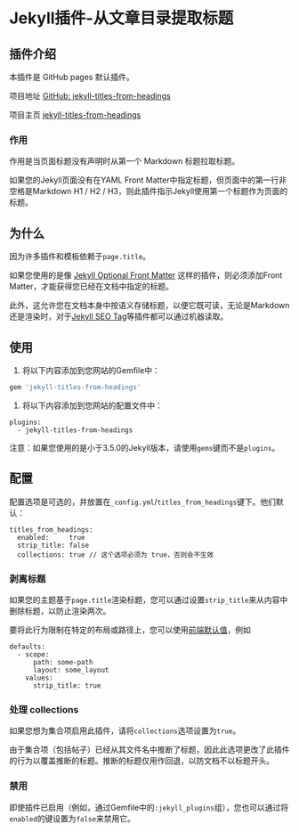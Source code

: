 # Jekyll插件-从文章目录提取标题

## 插件介绍

本插件是 GitHub pages 默认插件。

项目地址 [GitHub: jekyll-titles-from-headings](https://github.com/benbalter/jekyll-titles-from-headings)

项目主页 [jekyll-titles-from-headings](https://rubygems.org/gems/jekyll-titles-from-headings/versions/0.5.3)

### 作用

作用是当页面标题没有声明时从第一个 Markdown 标题拉取标题。

如果您的Jekyll页面没有在YAML Front Matter中指定标题，但页面中的第一行非空格是Markdown H1 / H2 / H3，则此插件指示Jekyll使用第一个标题作为页面的标题。

## 为什么

因为许多插件和模板依赖于`page.title`。

如果您使用的是像 [Jekyll Optional Front Matter](https://github.com/benbalter/jekyll-optional-front-matter) 这样的插件，则必须添加Front Matter，才能获得您已经在文档中指定的标题。

此外，这允许您在文档本身中按语义存储标题，以便它既可读，无论是Markdown还是渲染时，对于[Jekyll SEO Tag](https://github.com/benbalter/jekyll-seo-tag)等插件都可以通过机器读取。

## 使用

1. 将以下内容添加到您网站的Gemfile中：

```ruby
gem 'jekyll-titles-from-headings'
```

1. 将以下内容添加到您网站的配置文件中：

```
plugins:
  - jekyll-titles-from-headings
```

注意：如果您使用的是小于3.5.0的Jekyll版本，请使用`gems`键而不是`plugins`。

## 配置

配置选项是可选的，并放置在`_config.yml`/`titles_from_headings`键下。他们默认：

```
titles_from_headings:
  enabled:     true
  strip_title: false
  collections: true // 这个选项必须为 true，否则会不生效
```

### 剥离标题

如果您的主题基于`page.title`渲染标题，您可以通过设置`strip_title`来从内容中删除标题，以防止渲染两次。

要将此行为限制在特定的布局或路径上，您可以使用[前端默认值](https://jekyllrb.com/docs/configuration/#front-matter-defaults)，例如

```
defaults:
  - scope:
      path: some-path
      layout: some_layout
    values:
      strip_title: true
```

### 处理 collections

如果您想为集合项启用此插件，请将`collections`选项设置为`true`。

由于集合项（包括帖子）已经从其文件名中推断了标题，因此此选项更改了此插件的行为以覆盖推断的标题。推断的标题仅用作回退，以防文档不以标题开头。

### 禁用

即使插件已启用（例如，通过Gemfile中的`:jekyll_plugins`组），您也可以通过将`enabled`的键设置为`false`来禁用它。